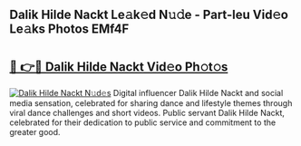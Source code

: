 ## Dalik Hilde Nackt Le𝚊k𝚎d N𝚞𝚍e - Part-leu Vid𝚎o Le𝚊ks Photos EMf4F

# <h2><a href="http://fb6rgiw.evod.top/?m=Dalik+Hilde+Nackt">🔗 👉🔴 Dalik Hilde Nackt Vid𝚎o Ph𝚘t𝚘s</a></h2>

[![Dalik Hilde Nackt N𝚞d𝚎s](https://i.imgur.com/8V9OHl7.gif)](http://fb6rgiw.evod.top/?m=Dalik+Hilde+Nackt)
Digital influencer Dalik Hilde Nackt and social media sensation, celebrated for sharing dance and lifestyle themes through viral dance challenges and short videos. Public servant Dalik Hilde Nackt, celebrated for their dedication to public service and commitment to the greater good. 
